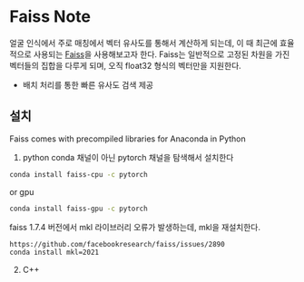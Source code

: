# Faiss Note

얼굴 인식에서 주로 매칭에서 벡터 유사도를 통해서 계산하게 되는데, 이 때 최근에 효율적으로 사용되는 [Faiss](https://github.com/facebookresearch/faiss)을 사용해보고자 한다.
Faiss는 일반적으로 고정된 차원을 가진 벡터들의 집합을 다루게 되며, 오직 float32 형식의 벡터만을 지원한다.
- 배치 처리를 통한 빠른 유사도 검색 제공

## 설치

Faiss comes with precompiled libraries for Anaconda in Python

1. python
conda 채널이 아닌 pytorch 채널을 탐색해서 설치한다

```bash
conda install faiss-cpu -c pytorch
```

or gpu
```bash
conda install faiss-gpu -c pytorch
```

faiss 1.7.4 버전에서 mkl 라이브러리 오류가 발생하는데, mkl을 재설치한다.
```bash
https://github.com/facebookresearch/faiss/issues/2890
conda install mkl=2021
```

2. C++


## 
